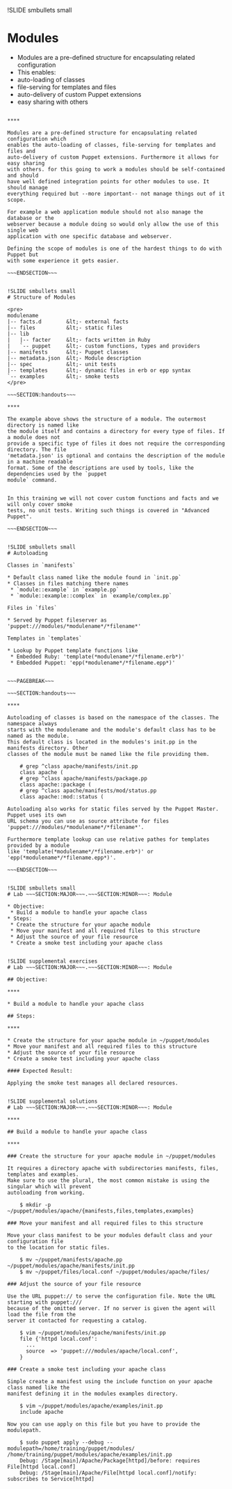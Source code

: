 !SLIDE smbullets small
# Modules

* Modules are a pre-defined structure for encapsulating related configuration
* This enables:
 * auto-loading of classes
 * file-serving for templates and files
 * auto-delivery of custom Puppet extensions
 * easy sharing with others

~~~SECTION:handouts~~~

****

Modules are a pre-defined structure for encapsulating related configuration which
enables the auto-loading of classes, file-serving for templates and files and
auto-delivery of custom Puppet extensions. Furthermore it allows for easy sharing
with others. for this going to work a modules should be self-contained and should
have well defined integration points for other modules to use. It should manage
everything required but --more important-- not manage things out of it scope.

For example a web application module should not also manage the database or the
webserver because a module doing so would only allow the use of this single web
application with one specific database and webserver.

Defining the scope of modules is one of the hardest things to do with Puppet but
with some experience it gets easier.

~~~ENDSECTION~~~


!SLIDE smbullets small
# Structure of Modules

<pre>
modulename
|-- facts.d        &lt;- external facts
|-- files          &lt;- static files
|-- lib
|   |-- facter     &lt;- facts written in Ruby
|   `-- puppet     &lt;- custom functions, types and providers
|-- manifests      &lt;- Puppet classes
|-- metadata.json  &lt;- Module description
|-- spec           &lt;- unit tests
|-- templates      &lt;- dynamic files in erb or epp syntax
`-- examples       &lt;- smoke tests
</pre>

~~~SECTION:handouts~~~

****

The example above shows the structure of a module. The outermost directory is named like
the module itself and contains a directory for every type of files. If a module does not
provide a specific type of files it does not require the corresponding directory. The file
'metadata.json' is optional and contains the description of the module in a machine readable
format. Some of the descriptions are used by tools, like the dependencies used by the `puppet
module` command.


In this training we will not cover custom functions and facts and we will only cover smoke
tests, no unit tests. Writing such things is covered in "Advanced Puppet".

~~~ENDSECTION~~~


!SLIDE smbullets small
# Autoloading

Classes in `manifests`

* Default class named like the module found in `init.pp`
* Classes in files matching there names
 * `module::example` in `example.pp`
 * `module::example::complex` in `example/complex.pp`

Files in `files`

* Served by Puppet fileserver as 'puppet:///modules/*modulename*/*filename*'

Templates in `templates`

* Lookup by Puppet template functions like
 * Embedded Ruby: 'template(*modulename*/*filename.erb*)'
 * Embedded Puppet: 'epp(*modulename*/*filename.epp*)'


~~~PAGEBREAK~~~

~~~SECTION:handouts~~~

****

Autoloading of classes is based on the namespace of the classes. The namespace always
starts with the modulename and the module's default class has to be named as the module.
This default class is located in the modules's init.pp in the manifests directory. Other
classes of the module must be named like the file providing them.

    # grep ^class apache/manifests/init.pp
    class apache (
    # grep ^class apache/manifests/package.pp
    class apache::package (
    # grep ^class apache/manifests/mod/status.pp
    class apache::mod::status (

Autoloading also works for static files served by the Puppet Master. Puppet uses its own
URL schema you can use as source attribute for files 'puppet:///modules/*modulename*/*filename*'.

Furthermore template lookup can use relative pathes for templates provided by a module
like 'template(*modulename*/*filename.erb*)' or 'epp(*modulename*/*filename.epp*)'.

~~~ENDSECTION~~~


!SLIDE smbullets small
# Lab ~~~SECTION:MAJOR~~~.~~~SECTION:MINOR~~~: Module

* Objective:
 * Build a module to handle your apache class
* Steps:
 * Create the structure for your apache module
 * Move your manifest and all required files to this structure
 * Adjust the source of your file resource
 * Create a smoke test including your apache class


!SLIDE supplemental exercises
# Lab ~~~SECTION:MAJOR~~~.~~~SECTION:MINOR~~~: Module

## Objective:

****

* Build a module to handle your apache class

## Steps:

****

* Create the structure for your apache module in ~/puppet/modules
* Move your manifest and all required files to this structure
* Adjust the source of your file resource
* Create a smoke test including your apache class

#### Expected Result:

Applying the smoke test manages all declared resources.


!SLIDE supplemental solutions
# Lab ~~~SECTION:MAJOR~~~.~~~SECTION:MINOR~~~: Module

****

## Build a module to handle your apache class

****

### Create the structure for your apache module in ~/puppet/modules

It requires a directory apache with subdirectories manifests, files, templates and examples.
Make sure to use the plural, the most common mistake is using the singular which will prevent
autoloading from working.

    $ mkdir -p ~/puppet/modules/apache/{manifests,files,templates,examples}

### Move your manifest and all required files to this structure

Move your class manifest to be your modules default class and your configuration file
to the location for static files.

    $ mv ~/puppet/manifests/apache.pp ~/puppet/modules/apache/manifests/init.pp
    $ mv ~/puppet/files/local.conf ~/puppet/modules/apache/files/

### Adjust the source of your file resource

Use the URL puppet:// to serve the configuration file. Note the URL starting with puppet:///
because of the omitted server. If no server is given the agent will load the file from the
server it contacted for requesting a catalog.

    $ vim ~/puppet/modules/apache/manifests/init.pp
    file {'httpd local.conf':
      ...
      source  => 'puppet:///modules/apache/local.conf',
    }

### Create a smoke test including your apache class

Simple create a manifest using the include function on your apache class named like the
manifest defining it in the modules examples directory.

    $ vim ~/puppet/modules/apache/examples/init.pp
    include apache

Now you can use apply on this file but you have to provide the modulepath.

    $ sudo puppet apply --debug --modulepath=/home/training/puppet/modules/ /home/training/puppet/modules/apache/examples/init.pp
    Debug: /Stage[main]/Apache/Package[httpd]/before: requires File[httpd local.conf]
    Debug: /Stage[main]/Apache/File[httpd local.conf]/notify: subscribes to Service[httpd]

